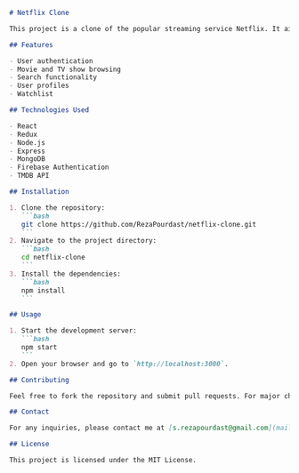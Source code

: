 ````markdown
# Netflix Clone

This project is a clone of the popular streaming service Netflix. It aims to replicate the core functionalities and user interface of Netflix.

## Features

- User authentication
- Movie and TV show browsing
- Search functionality
- User profiles
- Watchlist

## Technologies Used

- React
- Redux
- Node.js
- Express
- MongoDB
- Firebase Authentication
- TMDB API

## Installation

1. Clone the repository:
   ```bash
   git clone https://github.com/RezaPourdast/netflix-clone.git
   ```
2. Navigate to the project directory:
   ```bash
   cd netflix-clone
   ```
3. Install the dependencies:
   ```bash
   npm install
   ```

## Usage

1. Start the development server:
   ```bash
   npm start
   ```
2. Open your browser and go to `http://localhost:3000`.

## Contributing

Feel free to fork the repository and submit pull requests. For major changes, please open an issue first to discuss what you would like to change.

## Contact

For any inquiries, please contact me at [s.rezapourdast@gmail.com](mailto:s.rezapourdast@gmail.com).

## License

This project is licensed under the MIT License.
````
